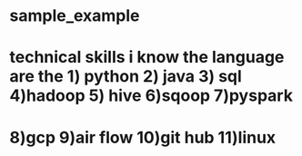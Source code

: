 # sample_example
# technical skills i know the language are the 1) python 2) java 3) sql 4)hadoop 5) hive 6)sqoop 7)pyspark
# 8)gcp 9)air flow 10)git hub 11)linux

